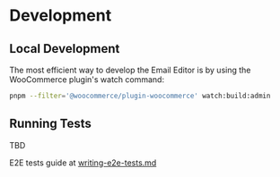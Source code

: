 # Development

## Local Development

The most efficient way to develop the Email Editor is by using the WooCommerce plugin's watch command:

```bash
pnpm --filter='@woocommerce/plugin-woocommerce' watch:build:admin
```

## Running Tests

TBD

E2E tests guide at [writing-e2e-tests.md](writing-e2e-tests.md)
